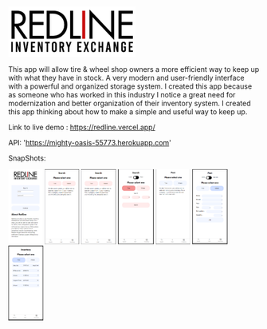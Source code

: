 <img src='./src/images/logo.png' height=100 >

This app will allow tire & wheel shop owners a more efficient way to keep up with what they have in stock.
A very modern and user-friendly interface with a powerful and organized storage system. I created this app
because as someone who has worked in this industry I notice a great need for modernization and better organization of their inventory system. I created this app thinking about how to make a simple and useful way to keep up.


Link to live demo : https://redline.vercel.app/

API: 'https://mighty-oasis-55773.herokuapp.com'

SnapShots: 

<img src='./src/images/1.PNG' height=150 > <img src='./src/images/2.PNG' height=150 >
<img src='./src/images/2.PNG' height=150 >
<img src='./src/images/3.PNG' height=150 >
<img src='./src/images/4.PNG' height=150 >
<img src='./src/images/5.PNG' height=150 >
<img src='./src/images/6.PNG' height=150 >
